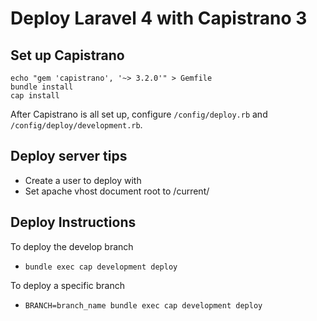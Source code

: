 # Deploy Laravel 4 with Capistrano 3
## Set up Capistrano
```shell
echo "gem 'capistrano', '~> 3.2.0'" > Gemfile
bundle install
cap install
```
After Capistrano is all set up, configure `/config/deploy.rb` and `/config/deploy/development.rb`.

## Deploy server tips
* Create a user to deploy with
* Set apache vhost document root to /current/

## Deploy Instructions
To deploy the develop branch
* `bundle exec cap development deploy`

To deploy a specific branch
* `BRANCH=branch_name bundle exec cap development deploy`